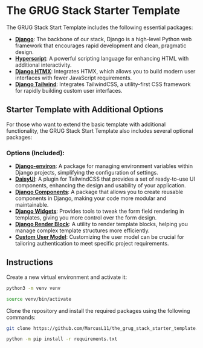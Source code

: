 # The GRUG Stack Starter Template

The GRUG Stack Start Template includes the following essential packages:

- **[Django](https://pypi.org/project/Django/)**: The backbone of our stack, Django is a high-level Python web framework that encourages rapid development and clean, pragmatic design.
- **[Hyperscript](https://hyperscript.org/)**: A powerful scripting language for enhancing HTML with additional interactivity.
- **[Django HTMX](https://pypi.org/project/django-htmx/)**: Integrates HTMX, which allows you to build modern user interfaces with fewer JavaScript requirements.
- **[Django Tailwind](https://pypi.org/project/django-tailwind/)**: Integrates TailwindCSS, a utility-first CSS framework for rapidly building custom user interfaces.

## Starter Template with Additional Options
For those who want to extend the basic template with additional functionality, the GRUG Stack Start Template also includes several optional packages:

### Options (Included):
- **[Django-environ](https://pypi.org/project/django-environ/)**: A package for managing environment variables within Django projects, simplifying the configuration of settings.
- **[DaisyUI](https://daisyui.com/docs/install/)**: A plugin for TailwindCSS that provides a set of ready-to-use UI components, enhancing the design and usability of your application.
- **[Django Components](https://pypi.org/project/django-components/)**: A package that allows you to create reusable components in Django, making your code more modular and maintainable.
- **[Django Widgets](https://pypi.org/project/django-widget-tweaks/)**: Provides tools to tweak the form field rendering in templates, giving you more control over the form design.
- **[Django Render Block](https://pypi.org/project/django-render-block/)**: A utility to render template blocks, helping you manage complex template structures more efficiently.
- **[Custom User Model](https://learndjango.com/tutorials/django-custom-user-model)**: Customizing the user model can be crucial for tailoring authentication to meet specific project requirements. 

## Instructions
Create a new virtual environment and activate it:
```bash
python3 -m venv venv

source venv/bin/activate
```

Clone the repository and install the required packages using the following commands:
```bash
git clone https://github.com/MarcusL11/the_grug_stack_starter_template.git

python -m pip install -r requirements.txt
```


